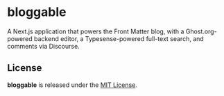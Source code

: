 # bloggable
A Next.js application that powers the Front Matter blog, with a Ghost.org-powered backend editor, a Typesense-powered  full-text search, and comments via Discourse.

## License

**bloggable** is released under the [MIT License](https://github.com/front-matter/bloggable/blob/master/LICENSE.md).
